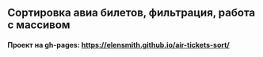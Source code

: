 ## Cортировка авиа билетов, фильтрация, работа с массивом

#### Проект на gh-pages: https://elensmith.github.io/air-tickets-sort/

